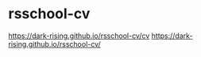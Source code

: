 # rsschool-cv

https://dark-rising.github.io/rsschool-cv/cv
https://dark-rising.github.io/rsschool-cv/
